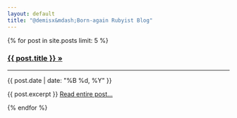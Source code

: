 ```yaml
---
layout: default
title: "@demisx&mdash;Born-again Rubyist Blog"
---
```


<div id="home">
  {% for post in site.posts limit: 5 %}
    <div class="row">
      <div><a href="{{ post.url }}"><h3>{{ post.title }} &raquo;</h3></a></div>
      <hr>
      <div><span class="small text-muted">{{ post.date | date: "%B %d, %Y" }}</span></div>
      <div>
        <p>
          {{ post.excerpt }} <a href="{{ post.url }}" class="lead">Read&nbsp;entire&nbsp;post...</a>
        </p>
      </div>
    </div>
  {% endfor %}
</div>
